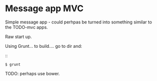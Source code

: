 ﻿Message app MVC
===============

Simple message app - could perhpas be turned into something similar to the TODO-mvc apps.


Raw start up.


Using Grunt... to build.... go to dir and:

::

    $ grunt


TODO: perhaps use bower.